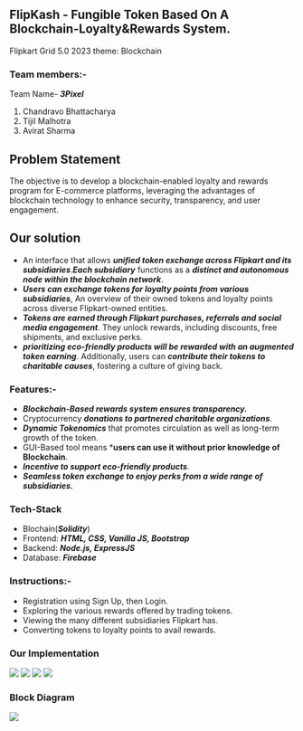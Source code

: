 ## FlipKash - Fungible Token Based On A Blockchain-Loyalty&Rewards System.
Flipkart Grid 5.0 2023 theme:  Blockchain

### Team members:-
Team Name- ***3Pixel***
1. Chandravo Bhattacharya
2. Tijil Malhotra
3. Avirat Sharma 

## Problem Statement
The objective is to develop a blockchain-enabled loyalty and rewards program for E-commerce
platforms, leveraging the advantages of blockchain technology to enhance security,
transparency, and user engagement.

## Our solution
- An interface that allows ***unified token exchange across Flipkart and its subsidiaries***.***Each subsidiary*** functions as a ***distinct and autonomous node within the blockchain network***. 
- ***Users can exchange tokens for loyalty points from various subsidiaries***, An overview of their owned tokens and loyalty points across diverse Flipkart-owned entities.
- ***Tokens are earned through Flipkart purchases, referrals and social media engagement***. They unlock rewards, including discounts, free shipments, and exclusive perks.
- ***prioritizing eco-friendly products will be rewarded with an augmented token earning***. Additionally, users can ***contribute their tokens to charitable causes***, fostering a culture of giving back.

### Features:-
- ***Blockchain-Based rewards system ensures transparency.***
- Cryptocurrency ***donations to partnered charitable organizations***.
- ***Dynamic Tokenomics*** that promotes circulation as well as long-term growth of the token.
- GUI-Based tool means ***users can use it without prior knowledge of Blockchain**.
- ***Incentive to support eco-friendly products***.
- ***Seamless token exchange to enjoy perks from a wide range of subsidiaries.***

### Tech-Stack
- Blochain(***Solidity***)
- Frontend: ***HTML, CSS, Vanilla JS, Bootstrap***
- Backend: ***Node.js, ExpressJS***
- Database: ***Firebase***
  
### Instructions:-
- Registration using Sign Up, then Login.
- Exploring the various rewards offered by trading tokens. 
- Viewing the many different subsidiaries Flipkart has.
- Converting tokens to loyalty points to avail rewards.

### Our Implementation
<img src="https://drive.google.com/file/d//uc?id=ss1.jpg"> 
<img src="https://drive.google.com/file/d/1W9B-_euUATBGpWUulL_MKrrtwcWyP8SI/view?usp=drive_link"> 
<img src="https://drive.google.com/file/d/1RV5Qd6jzIjYTxXcJqd1Mk8xnQeCNO1f2/view?usp=drive_link"> 
<img src="https://drive.google.com/file/d/17TMTtY3DxymPdPAXewe-PaMoZfc4t_k0/view?usp=drive_link"> 

### Block Diagram
<img src="https://res.cloudinary.com/dgbobpgf4/image/upload/v1692556878/bs/Screenshot_from_2023-08-20_16-59-33_xv9jap.png"><br><br>
